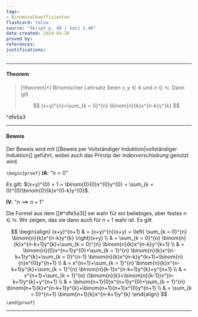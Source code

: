 ```yaml
---
tags:
- Binominalkoeffizienten
flashcard: false
source: "Skript p. 40 | Satz 1.40"
date created: 2024-04-26
proved by: 
references: 
justifications:
---
```

***
#### Theorem

> [!theorem|*] Binomischer Lehrsatz
> Seien $x, y \in \mathbb{R}$ und $n \in \mathbb{N}$. Dann gilt
> 
> $$
> (x+y)^{n}=\sum_{k = 0}^{n} \binom{n}{k}x^{n-k}y^{k}
> $$

^dfe5a3

***
#### Beweis

Der Beweis wird mit [[Beweis per Vollständiger Induktion|vollständiger Induktion]] geführt, wobei auch das Prinzip der *Indexverschiebung* genutzt wird.

`\begin{proof}`
**IA**: "$n = 0$"

Es gilt: $(x+y)^{0} = 1 = \binom{0}{0}x^{0}y^{0} = \sum_{k = 0}^{0}\binom{0}{k}x^{0-k}y^{0}$.

**IV**: "$n \implies n + 1$"

Die Formel aus dem [[#^dfe5a3]] sei wahr für ein beliebiges, aber festes $n \in \mathbb{N}$. Wir zeigen, das sie dann auch für $n+1$ wahr ist. Es gilt

$$
\begin{align}
(x+y)^{n+1} & = (x+y)^{n}(x+y) = \left( \sum_{k = 0}^{n} \binom{n}{k}x^{n-k}y^{k} \right)(x+y) \\
 & = \sum_{k = 0}^{n} \binom{n}{k}x^{n-k+1}y^{k}+\sum_{k = 0}^{n} \binom{n}{k}x^{n-k}y^{k+1} \\
 & = \binom{n}{0}x^{n+1}y^{0}+\sum_{k = 1}^{n} \binom{n}{k}x^{n-k+1}y^{k}+\sum_{k = 0}^{n-1} \binom{n}{k}x^{n-k}y^{k+1}+\binom{n}{n}x^{0}y^{n+1} \\
 & = x^{n+1}+\sum_{k = 1}^{n} \binom{n}{k}x^{n-k+1}y^{k}+\sum_{k = 1}^{n} \binom{n}{k-1}x^{n-k+1}y^{k}+y^{n+1} \\
 & = x^{n+1}+\sum_{k = 1}^{n} (\binom{n}{k}+\binom{n}{k-1})x^{n-k+1}y^{k}+y^{n+1} \\
 & = \binom{n+1}{0}x^{n+1}y^{0}+\sum_{k = 1}^{n} \binom{n+1}{k}x^{n-k+1}y^{k}+\binom{n+1}{n+1}x^{0}y^{n+1} \\
 & = \sum_{k = 0}^{n+1} \binom{n+1}{k}x^{n-k+1}y^{k} 
\end{align}
$$
`\end{proof}`
***




